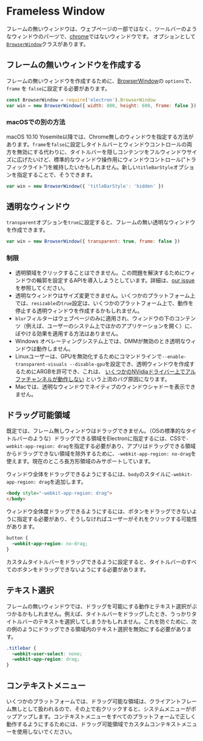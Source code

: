# Frameless Window

フレームの無いウィンドウは、ウェブページの一部ではなく、ツールバーのようなウィンドウのパーツで、[chrome](https://developer.mozilla.org/en-US/docs/Glossary/Chrome)ではないウィンドウです。 オプションとして[`BrowserWindow`](browser-window.md)クラスがあります。

## フレームの無いウィンドウを作成する

フレームの無いウィンドウを作成するために、[BrowserWindow](browser-window.md)の `options`で、`frame` を `false`に設定する必要があります。

```javascript
const BrowserWindow = require('electron').BrowserWindow
var win = new BrowserWindow({ width: 800, height: 600, frame: false })
```

### macOSでの別の方法

macOS 10.10 Yosemite以降では、Chrome無しのウィンドウを指定する方法があります。`frame`を`false`に設定しタイトルバーとウィンドウコントロールの両方を無効にする代わりに、タイトルバーを隠しコンテンツをフルウィンドウサイズに広げたいけど、標準的なウィンドウ操作用にウィンドウコントロール("トラフィックライト")を維持したいかもしれません。新しい`titleBarStyle`オプションを指定することで、そうできます。

```javascript
var win = new BrowserWindow({ 'titleBarStyle': 'hidden' })
```

## 透明なウィンドウ

 `transparent`オプションを`true`に設定すると、フレームの無い透明なウィンドウを作成できます。

```javascript
var win = new BrowserWindow({ transparent: true, frame: false })
```

### 制限

* 透明領域をクリックすることはできません。この問題を解決するためにウィンドウの輪郭を設定するAPIを導入しようとしています。詳細は、[our issue](https://github.com/electron/electron/issues/1335) を参照してください。
* 透明なウィンドウはサイズ変更できません。いくつかのプラットフォーム上では、`resizable`の`true`設定は、いくつかのプラットフォーム上で、動作を停止する透明ウィンドウを作成するかもしれません。
* `blur`フィルターはウェブページのみに適用され、ウィンドウの下のコンテンツ（例えば、ユーザーのシステム上でほかのアプリケーションを開く）に、ぼやける効果を適用する方法はありません。
* Windows オペレーティングシステム上では、DMMが無効のとき透明なウィンドウは動作しません。
* Linuxユーザーは、GPUを無効化するためにコマンドラインで`--enable-transparent-visuals --disable-gpu`を設定でき、透明ウィンドウを作成するためにARGBを許可でき、これは、 [いくつかのNVidiaドライバー上でアルファチャンネルが動作しない](https://code.google.com/p/chromium/issues/detail?id=369209) という上流のバグ原因になります。
* Macでは、透明なウィンドウでネイティブのウィンドウシャドーを表示できません。

## ドラッグ可能領域

既定では、フレーム無しウィンドウはドラッグできません。（OSの標準的なタイトルバーのような）ドラッグできる領域をElectronに指定するには、CSSで`-webkit-app-region: drag`を指定する必要があり、アプリはドラッグできる領域からドラッグできない領域を除外するために、`-webkit-app-region: no-drag`を使えます。現在のところ長方形領域のみサポートしています。

ウィンドウ全体をドラッグできるようにするには、`body`のスタイルに`-webkit-app-region: drag`を追加します。

```html
<body style="-webkit-app-region: drag">
</body>
```

ウィンドウ全体度ドラッグできるようにするには、ボタンをドラッグできないように指定する必要があり、そうしなければユーザーがそれをクリックする可能性があります。

```css
button {
  -webkit-app-region: no-drag;
}
```

カスタムタイトルバーをドラッグできるように設定すると、タイトルバーのすべてのボタンをドラッグできないようにする必要があります。

## テキスト選択

フレームの無いウィンドウでは、ドラッグを可能にする動作とテキスト選択がぶつかるかもしれません。例えば、タイトルバーをドラッグしたとき、うっかりタイトルバーのテキストを選択してしまうかもしれません。これを防ぐために、次の例のようにドラッグできる領域内のテキスト選択を無効にする必要があります。

```css
.titlebar {
  -webkit-user-select: none;
  -webkit-app-region: drag;
}
```

## コンテキストメニュー

いくつかのプラットフォームでは、ドラッグ可能な領域は、クライアントフレーム無しとして扱われるので、その上で右クリックすると、システムメニューがポップアップします。コンテキストメニューをすべてのプラットフォームで正しく動作するようにするためには、ドラッグ可能領域でカスタムコンテキストメニューを使用しないでください。
